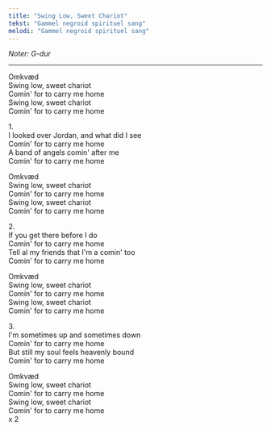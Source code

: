 ```yaml
---
title: "Swing Low, Sweet Chariot"
tekst: "Gammel negroid spirituel sang"
melodi: "Gammel negroid spirituel sang"
---
```

*Noter: G-dur* <br>

***

Omkvæd<br>
Swing low, sweet chariot<br>
Comin' for to carry me home<br>
Swing low, sweet chariot<br>
Comin' for to carry me home<br>

1.<br>
I looked over Jordan, and what did I see<br>
Comin' for to carry me home<br>
A band of angels comin' after me<br>
Comin' for to carry me home<br>

Omkvæd<br>
Swing low, sweet chariot<br>
Comin' for to carry me home<br>
Swing low, sweet chariot<br>
Comin' for to carry me home<br>

2.<br>
If you get there before I do<br>
Comin' for to carry me home<br>
Tell al my friends that I'm a comin' too<br>
Comin' for to carry me home<br>

Omkvæd<br>
Swing low, sweet chariot<br>
Comin' for to carry me home<br>
Swing low, sweet chariot<br>
Comin' for to carry me home<br>

3.<br>
I'm sometimes up and sometimes down<br>
Comin' for to carry me home<br>
But still my soul feels heavenly bound<br>
Comin' for to carry me home<br>

Omkvæd<br>
Swing low, sweet chariot<br>
Comin' for to carry me home<br>
Swing low, sweet chariot<br>
Comin' for to carry me home<br>
x 2<br>
